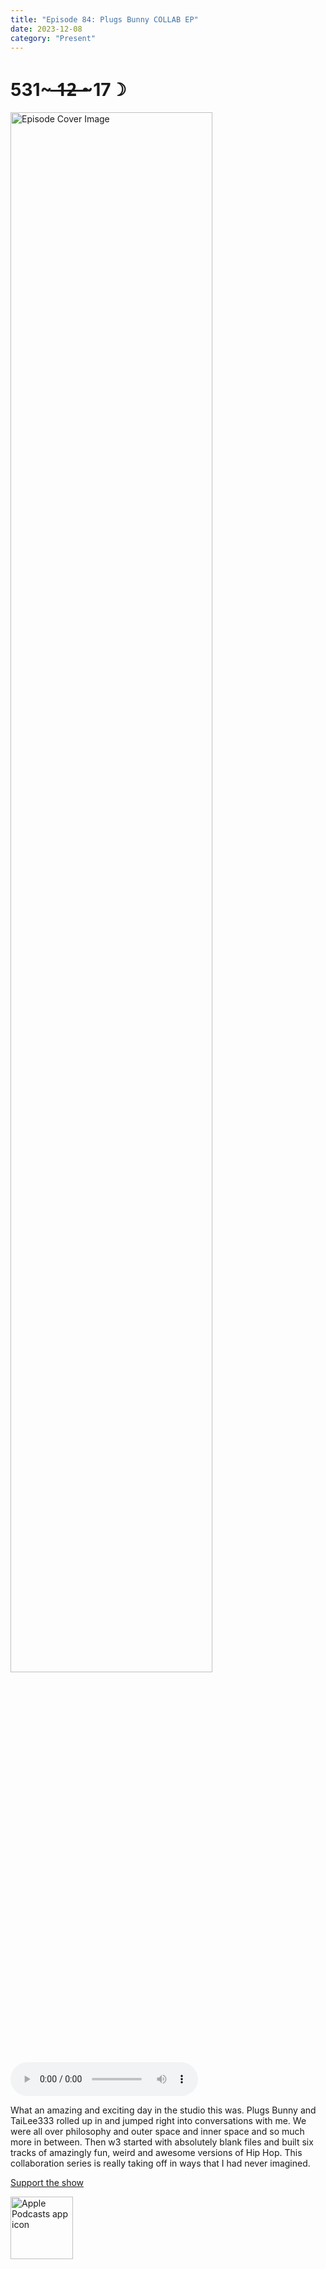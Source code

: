```yaml
---
title: "Episode 84: Plugs Bunny COLLAB EP"
date: 2023-12-08
category: "Present"
---
```

# 531~ ̶1̶2̶ ̶~17☽
<img src="https://artwork.captivate.fm/1b704984-af60-4926-b75c-5fd442e00e79/60854458c4d1acdf4e1c2f79c4137142d85d78e379bdafbd69bd34c85f5819ad.jpg" alt="Episode Cover Image" width=80%/>
<audio controls>
  <source src="https://podcasts.captivate.fm/media/7e6a0bbd-1a87-487b-ac49-a37fe536880b/14100167-episode-84-plugs-bunny-collab-ep.mp3" type="audio/mpeg">
  Your browser does not support the audio element.
</audio>

<p>What an amazing and exciting day in the studio this was. Plugs Bunny and TaiLee333 rolled up in and jumped right into conversations with me. We were all over philosophy and outer space and inner space and so much more in between. Then w3 started with absolutely blank files and built six tracks of amazingly fun, weird and awesome versions of Hip Hop. This collaboration series is really taking off in ways that I had never imagined. </p><a rel="payment" href="https://www.paypal.com/donate/?hosted_button_id=WX3GRUK5BHJLS">Support the show</a>

<a href="https://podcasts.apple.com/us/podcast/living-room-music/id1608791560?tscg=30200&itsct=podcast_box_appicon&ls=1&mttnsubad=1608791560" style="display: inline-block;"><img src="https://toolbox.marketingtools.apple.com/api/v2/badges/app-icon-podcasts/standard/en-us" alt="Apple Podcasts app icon" style="width: 100px; height: 100px; vertical-align: middle; object-fit: contain;" /></a>
    